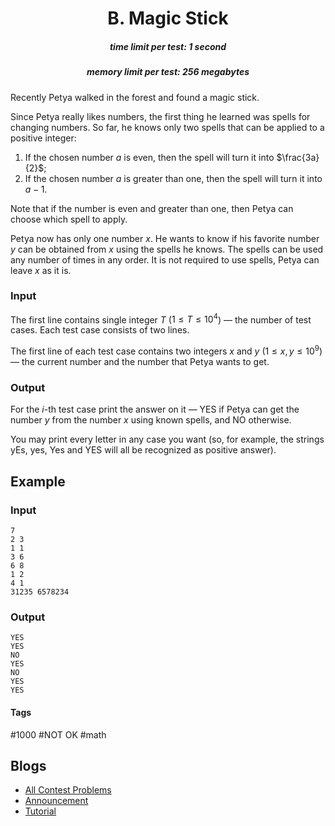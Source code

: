 <h1 style='text-align: center;'> B. Magic Stick</h1>

<h5 style='text-align: center;'>time limit per test: 1 second</h5>
<h5 style='text-align: center;'>memory limit per test: 256 megabytes</h5>

Recently Petya walked in the forest and found a magic stick.

Since Petya really likes numbers, the first thing he learned was spells for changing numbers. So far, he knows only two spells that can be applied to a positive integer: 

1. If the chosen number $a$ is even, then the spell will turn it into $\frac{3a}{2}$;
2. If the chosen number $a$ is greater than one, then the spell will turn it into $a-1$.

Note that if the number is even and greater than one, then Petya can choose which spell to apply.

Petya now has only one number $x$. He wants to know if his favorite number $y$ can be obtained from $x$ using the spells he knows. The spells can be used any number of times in any order. It is not required to use spells, Petya can leave $x$ as it is.

### Input

The first line contains single integer $T$ ($1 \le T \le 10^4$) — the number of test cases. Each test case consists of two lines.

The first line of each test case contains two integers $x$ and $y$ ($1 \le x, y \le 10^9$) — the current number and the number that Petya wants to get.

### Output

For the $i$-th test case print the answer on it — YES if Petya can get the number $y$ from the number $x$ using known spells, and NO otherwise.

You may print every letter in any case you want (so, for example, the strings yEs, yes, Yes and YES will all be recognized as positive answer).

## Example

### Input


```text
7
2 3
1 1
3 6
6 8
1 2
4 1
31235 6578234
```
### Output


```text
YES
YES
NO
YES
NO
YES
YES
```


#### Tags 

#1000 #NOT OK #math 

## Blogs
- [All Contest Problems](../Educational_Codeforces_Round_76_(Rated_for_Div._2).md)
- [Announcement](../blogs/Announcement.md)
- [Tutorial](../blogs/Tutorial.md)
